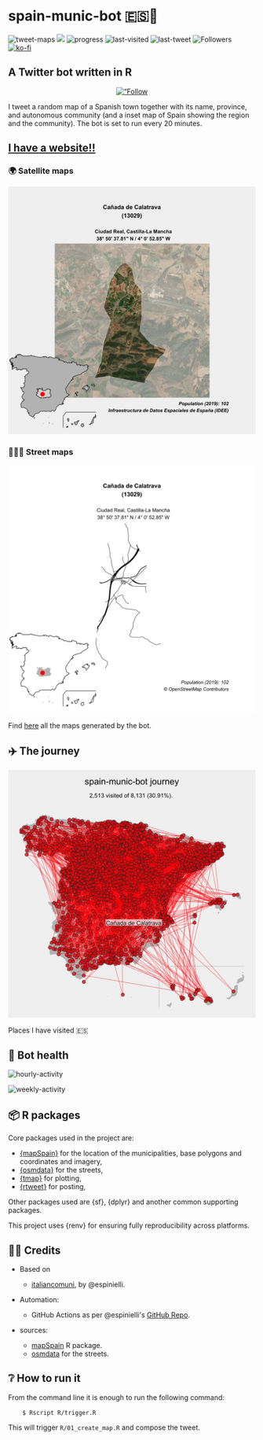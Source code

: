 # spain-munic-bot 🇪🇸🤖

![tweet-maps](https://github.com/dieghernan/spain-munic-bot/workflows/last-tweet/badge.svg)
![](https://img.shields.io/badge/active-since%202020–01%E2%80%9329-brightgreen)
![progress](https://img.shields.io/badge/dynamic/json?color=blue&label=progress&query=%24.progress%5B%3A1%5D&url=https%3A%2F%2Fdieghernan.github.io%2Fspain-munic-bot%2Fassets%2Flasttweet.json)
![last-visited](https://img.shields.io/badge/dynamic/json?color=yellow&label=last%20visited&query=%24.lastseen%5B%3A1%5D&url=https%3A%2F%2Fdieghernan.github.io%2Fspain-munic-bot%2Fassets%2Flasttweet.json&style=social)
![last-tweet](https://img.shields.io/badge/dynamic/json?color=yellow&label=last%20tweet&query=%24.lasttweet%5B%3A1%5D&url=https%3A%2F%2Fdieghernan.github.io%2Fspain-munic-bot%2Fassets%2Flasttweet.json&style=social&logo=twitter)
![Followers](https://img.shields.io/twitter/follow/spainmunic?label=Followers&style=social)
[![ko-fi](https://img.shields.io/badge/buy%20me%20a%20coffee-donate-yellow.svg)](https://ko-fi.com/dieghernan)

## A Twitter bot written in R

<p align="center">
<a href="https://twitter.com/spainmunic"><img src="https://img.shields.io/badge/Follow-%40spainmunic-blue?style=flat&labelColor=1DA1F2&color=1DA1F2&logo=twitter&logoColor=white" alt=“Follow me" height=25 ></a>
</p>

I tweet a random map of a Spanish town together with its name, province, and autonomous community (and a inset map of Spain showing the region and the community). The bot is set to run every 20 minutes.

## [I have a website!!](https://dieghernan.github.io/spain-munic-bot/)

### 🌍 Satellite maps

![last-map-satellite](/assets/img/munic-satellite.png)

### 🚶🏻‍♂️ Street maps

![last-map-streets](/assets/img/munic-streets.png)

Find [here](https://dieghernan.github.io/spain-munic-bot/journey) all the maps generated by the bot.

## ✈️ The journey

![journey](/assets/img/journey.png)

Places I have visited 🇪🇸

## 🏥 Bot health 

![hourly-activity](https://dieghernan.github.io/spain-munic-bot/assets/img/monitor-hourly.png)

![weekly-activity](https://dieghernan.github.io/spain-munic-bot/assets/img/monitor-daily.png)

## 📦 R packages

Core packages used in the project are:

- [{mapSpain}](https://ropenspain.github.io/mapSpain/) for the location of the municipalities, base polygons and coordinates and imagery,
- [{osmdata}](https://docs.ropensci.org/osmdata/) for the streets,
- [{tmap}](https://mtennekes.github.io/tmap/) for plotting,
- [{rtweet}](https://docs.ropensci.org/rtweet/) for posting,

Other packages used are {sf}, {dplyr} and another common supporting packages. 

This project uses {renv} for ensuring fully reproducibility across platforms.

## 🙌🏻 Credits

-   Based on

    -   [italiancomuni](https://twitter.com/italiancomuni), by \@espinielli.

-   Automation:

    -   GitHub Actions as per \@espinielli's [GitHub Repo](https://github.com/espinielli/italian-comuni-bot).

-   sources:

    - [mapSpain](https://ropenspain.github.io/mapSpain/) R package.
    - [osmdata](https://docs.ropensci.org/osmdata/) for the streets.

## ❔ How to run it

From the command line it is enough to run the following command:

        $ Rscript R/trigger.R

This will trigger `R/01_create_map.R` and compose the tweet.

